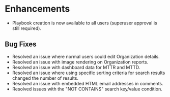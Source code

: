 # Enhancements
- Playbook creation is now available to all users (superuser approval is still required).

## Bug Fixes
- Resolved an issue where normal users could edit Organization details.
- Resolved an issue with image rendering on Organization reports.
- Resolved an issue with dashboard data for MTTR and MTTD. 
- Resolved an issue where using specific sorting criteria for search results changed the number of results.
- Resolved an issue with embedded HTML email addresses in comments.
- Resolved issues with the "NOT CONTAINS" search key/value condition.
